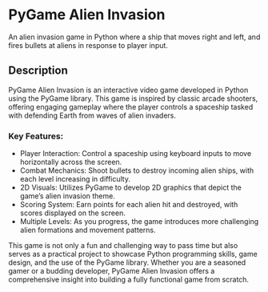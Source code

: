# PyGame Alien Invasion

An alien invasion game in Python where a ship that moves right and left, and fires bullets at aliens in response to player input.

## Description

PyGame Alien Invasion is an interactive video game developed in Python using the PyGame library. This game is inspired by classic arcade shooters, offering engaging gameplay where the player controls a spaceship tasked with defending Earth from waves of alien invaders.

### Key Features:
* Player Interaction: Control a spaceship using keyboard inputs to move horizontally across the screen.
* Combat Mechanics: Shoot bullets to destroy incoming alien ships, with each level increasing in difficulty.
* 2D Visuals: Utilizes PyGame to develop 2D graphics that depict the game’s alien invasion theme.
* Scoring System: Earn points for each alien hit and destroyed, with scores displayed on the screen.
* Multiple Levels: As you progress, the game introduces more challenging alien formations and movement patterns.

This game is not only a fun and challenging way to pass time but also serves as a practical project to showcase Python programming skills, game design, and the use of the PyGame library. Whether you are a seasoned gamer or a budding developer, PyGame Alien Invasion offers a comprehensive insight into building a fully functional game from scratch.
